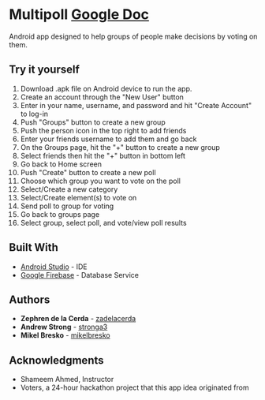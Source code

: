 # Multipoll [Google Doc](https://docs.google.com/document/d/1Hgn7BJEUxq-E4OxG5F8347YoHkufMA37tNLZ_wmaHZU/edit)

Android app designed to help groups of people make decisions by voting on them.

## Try it yourself

1. Download .apk file on Android device to run the app.
1. Create an account through the "New User" button
1. Enter in your name, username, and password and hit "Create Account" to log-in
1. Push "Groups" button to create a new group
1. Push the person icon in the top right to add friends
1. Enter your friends username to add them and go back
1. On the Groups page, hit the "+" button to create a new group
1. Select friends then hit the "+" button in bottom left
1. Go back to Home screen
1. Push "Create" button to create a new poll
1. Choose which group you want to vote on the poll
1. Select/Create a new category
1. Select/Create element(s) to vote on
1. Send poll to group for voting
1. Go back to groups page
1. Select group, select poll, and vote/view poll results

## Built With

* [Android Studio](https://developer.android.com/studio) - IDE 
* [Google Firebase](https://firebase.google.com/) - Database Service



## Authors

* **Zephren de la Cerda** - [zadelacerda](https://github.com/zadelacerda)
* **Andrew Strong** - [stronga3](https://github.com/stronga3)
* **Mikel Bresko** - [mikelbresko](https://github.com/mikelbresko)


## Acknowledgments

* Shameem Ahmed, Instructor
* Voters, a 24-hour hackathon project that this app idea originated from


